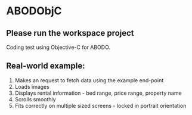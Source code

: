# ABODObjC

## Please run the workspace project

Coding test using Objective-C for ABODO.

## Real-world example:
1. Makes an request to fetch data using the example end-point
2. Loads images
3. Displays rental information - bed range, price range, property name
4. Scrolls smoothly
5. Fits correctly on multiple sized screens - locked in portrait orientation 
